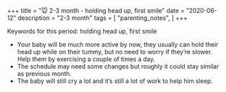 +++
title = "🐭 2-3 month - holding head up, first smile"
date = "2020-06-12"
description = "2-3 month"
tags = [
    "parenting_notes",
]
+++

Keywords for this period: holding head up, first smile

* Your baby will be much more active by now, they usually can hold their head up while on their tummy, but no need to worry if they’re slower. Help them by exercising a couple of times a day.
* The schedule may need some changes but roughly it could stay similar as previous month.
* The baby will still cry a lot and it’s still a lot of work to help him sleep.